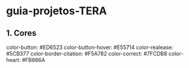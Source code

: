 # guia-projetos-TERA

## 1. Cores

color-button: #ED6523
color-button-hover: #E55714
color-realease: #5CB377
color-border-citation: #F5A782
color-correct: #7FCDB8
color-heart: #FB866A

